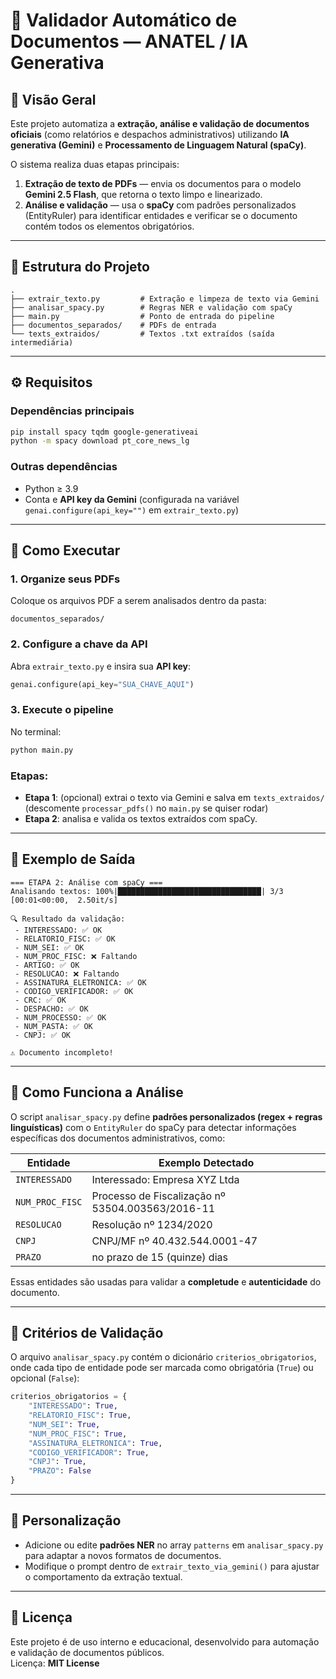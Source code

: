 # 🧠 Validador Automático de Documentos — ANATEL / IA Generativa

## 📘 Visão Geral

Este projeto automatiza a **extração, análise e validação de documentos oficiais** (como relatórios e despachos administrativos) utilizando **IA generativa (Gemini)** e **Processamento de Linguagem Natural (spaCy)**.

O sistema realiza duas etapas principais:

1. **Extração de texto de PDFs** — envia os documentos para o modelo **Gemini 2.5 Flash**, que retorna o texto limpo e linearizado.
2. **Análise e validação** — usa o **spaCy** com padrões personalizados (EntityRuler) para identificar entidades e verificar se o documento contém todos os elementos obrigatórios.

---

## 🧩 Estrutura do Projeto

```
.
├── extrair_texto.py         # Extração e limpeza de texto via Gemini
├── analisar_spacy.py        # Regras NER e validação com spaCy
├── main.py                  # Ponto de entrada do pipeline
├── documentos_separados/    # PDFs de entrada
└── texts_extraidos/         # Textos .txt extraídos (saída intermediária)
```

---

## ⚙️ Requisitos

### Dependências principais
```bash
pip install spacy tqdm google-generativeai
python -m spacy download pt_core_news_lg
```

### Outras dependências
- Python ≥ 3.9
- Conta e **API key da Gemini** (configurada na variável `genai.configure(api_key="")` em `extrair_texto.py`)

---

## 🚀 Como Executar

### 1. Organize seus PDFs
Coloque os arquivos PDF a serem analisados dentro da pasta:
```
documentos_separados/
```

### 2. Configure a chave da API
Abra `extrair_texto.py` e insira sua **API key**:
```python
genai.configure(api_key="SUA_CHAVE_AQUI")
```

### 3. Execute o pipeline
No terminal:
```bash
python main.py
```

### Etapas:
- **Etapa 1**: (opcional) extrai o texto via Gemini e salva em `texts_extraidos/`  
  (descomente `processar_pdfs()` no `main.py` se quiser rodar)
- **Etapa 2**: analisa e valida os textos extraídos com spaCy.

---

## 🧮 Exemplo de Saída

```
=== ETAPA 2: Análise com spaCy ===
Analisando textos: 100%|████████████████████████████████| 3/3 [00:01<00:00,  2.50it/s]

🔍 Resultado da validação:
 - INTERESSADO: ✅ OK
 - RELATORIO_FISC: ✅ OK
 - NUM_SEI: ✅ OK
 - NUM_PROC_FISC: ❌ Faltando
 - ARTIGO: ✅ OK
 - RESOLUCAO: ❌ Faltando
 - ASSINATURA_ELETRONICA: ✅ OK
 - CODIGO_VERIFICADOR: ✅ OK
 - CRC: ✅ OK
 - DESPACHO: ✅ OK
 - NUM_PROCESSO: ✅ OK
 - NUM_PASTA: ✅ OK
 - CNPJ: ✅ OK

⚠️ Documento incompleto!
```

---

## 🧠 Como Funciona a Análise

O script `analisar_spacy.py` define **padrões personalizados (regex + regras linguísticas)** com o `EntityRuler` do spaCy para detectar informações específicas dos documentos administrativos, como:

| Entidade | Exemplo Detectado |
|-----------|------------------|
| `INTERESSADO` | Interessado: Empresa XYZ Ltda |
| `NUM_PROC_FISC` | Processo de Fiscalização nº 53504.003563/2016-11 |
| `RESOLUCAO` | Resolução nº 1234/2020 |
| `CNPJ` | CNPJ/MF nº 40.432.544.0001-47 |
| `PRAZO` | no prazo de 15 (quinze) dias |

Essas entidades são usadas para validar a **completude** e **autenticidade** do documento.

---

## 🧾 Critérios de Validação

O arquivo `analisar_spacy.py` contém o dicionário `criterios_obrigatorios`, onde cada tipo de entidade pode ser marcada como obrigatória (`True`) ou opcional (`False`):

```python
criterios_obrigatorios = {
    "INTERESSADO": True,
    "RELATORIO_FISC": True,
    "NUM_SEI": True,
    "NUM_PROC_FISC": True,
    "ASSINATURA_ELETRONICA": True,
    "CODIGO_VERIFICADOR": True,
    "CNPJ": True,
    "PRAZO": False
}
```

---

## 🧰 Personalização

- Adicione ou edite **padrões NER** no array `patterns` em `analisar_spacy.py` para adaptar a novos formatos de documentos.
- Modifique o prompt dentro de `extrair_texto_via_gemini()` para ajustar o comportamento da extração textual.

---

## 📄 Licença

Este projeto é de uso interno e educacional, desenvolvido para automação e validação de documentos públicos.  
Licença: **MIT License**
